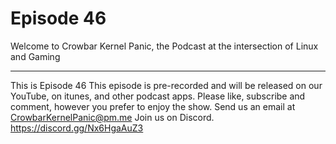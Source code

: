 Episode 46
=========

Welcome to Crowbar Kernel Panic,
the Podcast at the intersection of Linux and Gaming

-------
This is Episode 46
This episode is pre-recorded and will be released on our YouTube, on itunes, and other podcast apps. Please like, subscribe and comment, however you prefer to enjoy the show.
Send us an email at CrowbarKernelPanic@pm.me
Join us on Discord. https://discord.gg/Nx6HgaAuZ3
